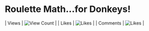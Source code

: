 # Roulette Math...for Donkeys!

| Views | ![View Count](https://img.shields.io/youtube/views/18yZ7AENF80?style=social "View Count") |
| Likes | ![Likes](https://img.shields.io/youtube/likes/18yZ7AENF80?style=social "Likes") |
| Comments | ![Likes](https://img.shields.io/youtube/comments/18yZ7AENF80?style=social "Comments") |
